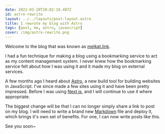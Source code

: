```yaml
---
date: 2022-03-20T20:02:19.497Z
id: astro-rewrite
layout: ../../layouts/post-layout.astro
title: I rewrote my blog with Astro
tags: [post, me, astro, javascript]
cover: /img/astro-rewrite.png
---
```

Welcome to the blog that was known as [melkat.link](https://melkat.link).

I had a fun technique for making a blog using a bookmarking service to act as my content management system. I never knew how the bookmarking service felt about how I was using it and it made my blog on external services.

A few months ago I heard about [Astro](https://astro.build), a new build tool for building websites in JavaScript. I've since made a few sites using it and have been pretty impressed. Before I was using [Next.js](https://nextjs.org), and I will continue to use it where appropriate.

The biggest change will be that I can no longer simply share a link to post on my blog. I will need to write a brand new [Markdown](https://en.wikipedia.org/wiki/Markdown) file and deploy it, which brings it's own set of benefits. For one, I can now write posts like this.

See you soon~
